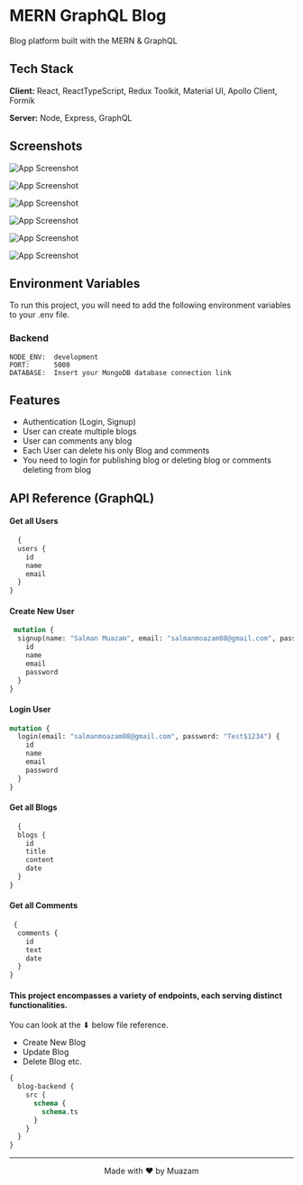 
# MERN GraphQL Blog

Blog platform built with the MERN & GraphQL

## Tech Stack

**Client:** React, ReactTypeScript, Redux Toolkit, Material UI, Apollo Client, Formik

**Server:** Node, Express, GraphQL


## Screenshots

![App Screenshot](https://i.postimg.cc/VvWtxpr0/home.png)

![App Screenshot](https://i.postimg.cc/0ySqfsLf/published-blog.png)

![App Screenshot](https://i.postimg.cc/pdjJ00Zz/blog-list.png)

![App Screenshot](https://i.postimg.cc/PfLhxY29/blog-details.png)

![App Screenshot](https://i.postimg.cc/SxkwWMfy/signup.png)

![App Screenshot](https://i.postimg.cc/kGPjq0jn/login.png)


## Environment Variables

To run this project, you will need to add the following environment variables to your .env file.

### Backend ###

```env
NODE_ENV:  development
PORT:      5000
DATABASE:  Insert your MongoDB database connection link
```

## Features

- Authentication (Login, Signup)
- User can create multiple blogs
- User can comments any blog
- Each User can delete his only Blog and comments
- You need to login for publishing blog or deleting blog or comments deleting from blog



## API Reference (GraphQL)

#### Get all Users

```graphql
  {
  users {
    id
    name
    email
  }
}
```
#### Create New User

```graphql
 mutation {
  signup(name: "Salman Muazam", email: "salmanmoazam08@gmail.com", password: "Test$1234") {
    id
    name
    email
    password
  }
}
```
#### Login User

```graphql
mutation {
  login(email: "salmanmoazam08@gmail.com", password: "Test$1234") {
    id
    name
    email
    password
  }
}
```
#### Get all Blogs

```graphql
  {
  blogs {
    id
    title
    content
    date
  }
}
```

#### Get all Comments

```graphql
 {
  comments {
    id
    text
    date
  }
}
```

#### This project encompasses a variety of endpoints, each serving distinct functionalities.
You can look at the ⬇ below file reference.

- Create New Blog
- Update Blog
- Delete Blog etc.

```graphql
{
  blog-backend {
    src {
      schema {
        schema.ts
      }
    }
  }
}
```

<div align="center">

---

Made with ❤️ by Muazam

</div>
